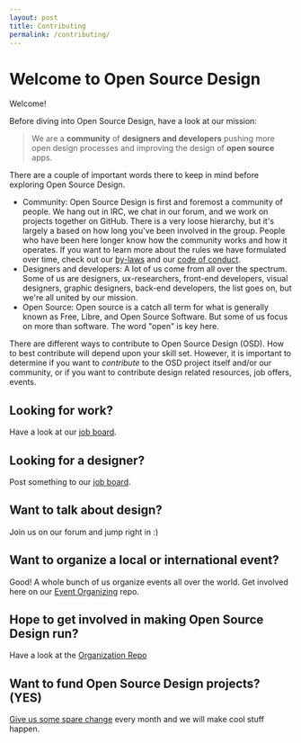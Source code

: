 ```yaml
---
layout: post
title: Contributing
permalink: /contributing/
---
```


Welcome to Open Source Design
=============================

Welcome! 

Before diving into Open Source Design, have a look at our mission: 

> We are a **community** of **designers and developers** pushing more open design processes and improving the design of **open source** apps.

There are a couple of important words there to keep in mind before exploring Open Source Design. 

* Community: Open Source Design is first and foremost a community of people. We hang out in IRC, we chat in our forum, and we work on projects together on GitHub. There is a very loose hierarchy, but it's largely a based on how long you've been involved in the group. People who have been here longer know how the community works and how it operates. If you want to learn more about the rules we have formulated over time, check out our [by-laws](http://opensourcedesign.net/by-laws/) and our [code of conduct](opensourcedesign.net/by-laws/).
* Designers and developers: A lot of us come from all over the spectrum. Some of us are designers, ux-researchers, front-end developers, visual designers, graphic designers, back-end developers, the list goes on, but we're all united by our mission.
* Open Source: Open source is a catch all term for what is generally known as Free, Libre, and Open Source Software. But some of us focus on more than software. The word "open" is key here. 

There are different ways to contribute to Open Source Design (OSD). How to best
contribute will depend upon your skill set. However, it is important to
determine if you want to *contribute* to the OSD project itself and/or our
community, or if you want to contribute design related resources, job offers,
events.

## Looking for work?

Have a look at our [job board](opensourcedesign.net/jobs/).

## Looking for a designer?

Post something to our [job board](opensourcedesign.net/jobs/job-form/).

## Want to talk about design? 

Join us on our forum and jump right in :)

## Want to organize a local or international event?

Good! A whole bunch of us organize events all over the world. Get involved here on our [Event Organizing](https://github.com/opensourcedesign/events) repo.

## Hope to get involved in making Open Source Design run?

Have a look at the [Organization Repo](https://github.com/opensourcedesign/organization)

## Want to fund Open Source Design projects? (YES)

[Give us some spare change](opencollective.com/opensourcedesign) every month and we will make cool stuff happen.
